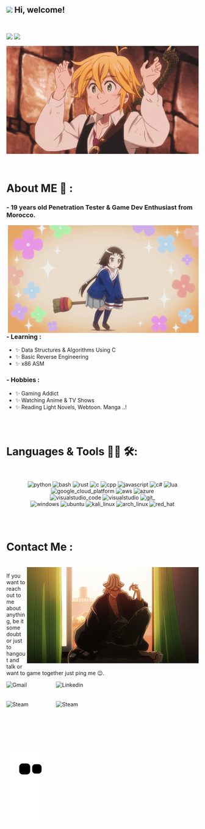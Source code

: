 <h2> <img src="https://emojis.slackmojis.com/emojis/images/1588315024/8823/hyperkitty.gif?1588315024" width="30" /> Hi, welcome! </h2>
<br>

![](https://dcbadge.vercel.app/api/shield/991691568262156379) [![](https://dcbadge.vercel.app/api/server/PK93fj8Rs3)](https://discord.gg/PK93fj8Rs3)
<br>
<div align="center">
<img hight="300" width="700" alt="GIF" align="center" src="assets/top.gif">
</div>

</br>
</br>


# About ME 💬 :

### - 19 years  old Penetration Tester & Game Dev Enthusiast from Morocco.

<img hight="400" width="500" alt="GIF" align="right" src="assets/mid.gif">

### - Learning :
- ✨ Data Structures & Algorithms Using C
- ✨ Basic Reverse Engineering
- ✨ x86 ASM

### - Hobbies : 
- ✨ Gaming Addict
- ✨ Watching Anime & TV Shows
- ✨ Reading Light Novels, Webtoon. Manga ..!

</br>
</br>

# Languages & Tools 👨‍💻 🛠:
</br>

<p align="center">

<!-- For more icons please follow  https://github.com/MikeCodesDotNET/ColoredBadges -->
<img src="https://img.shields.io/badge/python-%233776AB.svg?&style=for-the-badge&logo=python&logoColor=white" alt="python">
<img src="https://img.shields.io/badge/gnu%20bash-%234EAA25.svg?&style=for-the-badge&logo=gnu%20bash&logoColor=white" alt="bash">
<img src="https://img.shields.io/badge/rust-%23000000.svg?&style=for-the-badge&logo=rust&logoColor=white" alt="rust">
<img src="https://img.shields.io/badge/C-00599C?style=for-the-badge&logo=c&logoColor=white" alt="c">
<img src="https://img.shields.io/badge/c%2B%2B-%2300599C.svg?&style=for-the-badge&logo=c%2B%2B&logoColor=white" alt="cpp">
<img src="https://img.shields.io/badge/javascript-%23F7DF1E.svg?&style=for-the-badge&logo=javascript&logoColor=black" alt="javascript">
<img src="https://img.shields.io/badge/C%23-239120?style=for-the-badge&logo=c-sharp&logoColor=white" alt="c#">
<img src="https://img.shields.io/badge/lua-%232C2D72.svg?&style=for-the-badge&logo=lua&logoColor=white" alt="lua">
</br>
<img src="https://img.shields.io/badge/google%20cloud-%234285F4.svg?&style=for-the-badge&logo=google%20cloud&logoColor=white" alt="google_cloud_platform">
<img src="https://img.shields.io/badge/amazon%20aws-%23232F3E.svg?&style=for-the-badge&logo=amazon%20aws&logoColor=white" alt="aws">
<img src="https://img.shields.io/badge/microsoft%20azure-%230089D6.svg?&style=for-the-badge&logo=microsoft%20azure&logoColor=white" alt="azure">
</br>
<img src="https://img.shields.io/badge/visual%20studio%20code-%23007ACC.svg?&style=for-the-badge&logo=visual%20studio%20code&logoColor=white" alt="visualstudio_code">
<img src="https://img.shields.io/badge/visual%20studio-%235C2D91.svg?&style=for-the-badge&logo=visual%20studio&logoColor=white" alt="visualstudio">
<img src="https://img.shields.io/badge/git-%23F05032.svg?&style=for-the-badge&logo=git&logoColor=white" alt="git_">
</br>
<img src="https://img.shields.io/badge/windows-%230078D6.svg?&style=for-the-badge&logo=windows&logoColor=white" alt="windows">
<img src="https://img.shields.io/badge/ubuntu-%23E95420.svg?&style=for-the-badge&logo=ubuntu&logoColor=white" alt="ubuntu">
<img src="https://img.shields.io/badge/kali%20linux-%23557C94.svg?&style=for-the-badge&logo=kali%20linux&logoColor=white" alt="kali_linux">
<img src="https://img.shields.io/badge/arch%20linux-%231793D1.svg?&style=for-the-badge&logo=arch%20linux&logoColor=white" alt="arch_linux">
<img src="https://img.shields.io/badge/red%20hat-%23EE0000.svg?&style=for-the-badge&logo=red%20hat&logoColor=white" alt="red_hat">
</p>
</br>
</br>

# Contact Me :

<p>
 </br>


<img hight="320" width="450" align="right" id="GIF" src="assets/bottom.gif">


If you want to reach out to me about anything, be it some doubt or just to hangout and talk or want to game together just ping me 😉.

<a href="mailto:d4wan5564x@gmail.com">
 <img align="left" alt="Gmail" width="130" hight="100" src="https://img.shields.io/badge/gmail-%23EA4335.svg?&style=for-the-badge&logo=gmail&logoColor=white" />
</a>
<a href="https://ma.linkedin.com/in/hamza-mouhibe-861776252/">
  <img align="left" alt="Linkedin" width="165" hight="100" src="https://img.shields.io/badge/linkedin-%230A66C2.svg?&style=for-the-badge&logo=linkedin&logoColor=white" />
</br>
</br>
</br>
</a>
<a href="https://steamcommunity.com/profiles/76561198879941703/">
  <img align="left" alt="Steam" width="130" hight="100" src="https://img.shields.io/badge/steam-%23000000.svg?&style=for-the-badge&logo=steam&logoColor=white" />
</a>
<a href="https://www.instagram.com/lhajsapkowski/">
  <img align="left" alt="Steam" width="185" hight="100" src="https://img.shields.io/badge/instagram-%23E4405F.svg?&style=for-the-badge&logo=instagram&logoColor=white" />
</a>
 </p>

</br>
</br>
</br>
</br>
</br>
</br>

![snake gif](https://github.com/iTsLhaj/iTsLhaj/blob/output/github-contribution-grid-snake.svg)

</br>
</br>
</br>
</br>
</br>
</br>
</br>

[//]: <> (how can i help u ? :: iiTsLhaj@proton.me)
[//]: <> (~~)

